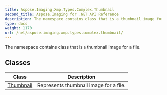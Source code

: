 ```yaml
---
title: Aspose.Imaging.Xmp.Types.Complex.Thumbnail
second_title: Aspose.Imaging for .NET API Reference
description: The namespace contains class that is a thumbnail image for a file
type: docs
weight: 1170
url: /net/aspose.imaging.xmp.types.complex.thumbnail/
---
```

The namespace contains class that is a thumbnail image for a file.

## Classes

| Class | Description |
| --- | --- |
| [Thumbnail](./thumbnail/) | Represents thumbnail image for a file. |


